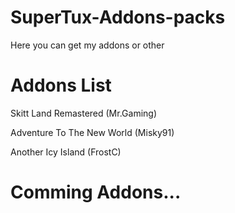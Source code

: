 # SuperTux-Addons-packs
Here you can get my addons or other

# Addons List

Skitt Land Remastered (Mr.Gaming)

Adventure To The New World (Misky91)

Another Icy Island (FrostC)

# Comming Addons...

